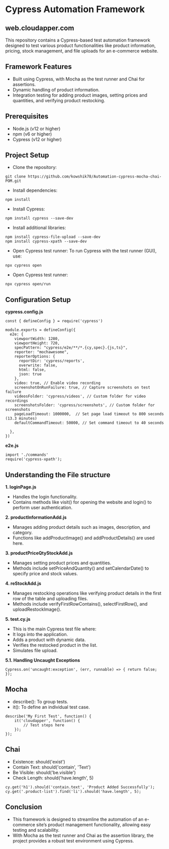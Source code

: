 <h1>Cypress Automation Framework</h1>
<h2>web.cloudapper.com</h2>

This repository contains a Cypress-based test automation framework designed to test various product functionalities like product information, pricing, stock management, and file uploads for an e-commerce website.

## Framework Features
* Built using Cypress, with Mocha as the test runner and Chai for assertions.
* Dynamic handling of product information.
* Integration testing for adding product images, setting prices and quantities, and verifying product restocking.
## Prerequisites
* Node.js (v12 or higher)
* npm (v6 or higher)
* Cypress (v12 or higher)
## Project Setup
* Clone the repository:
```
git clone https://github.com/kowshik78/Automation-cypress-mocha-chai-POM.git
```
* Install dependencies:
```
npm install
```
* Install Cypress:
```
npm install cypress --save-dev
```
* Install additional libraries:
```
npm install cypress-file-upload --save-dev
npm install cypress-xpath --save-dev
```
* Open Cypress test runner: To run Cypress with the test runner (GUI), use:
```
npx cypress open
```
* Open Cypress test runner:
```
npx cypress open/run
```
## Configuration Setup 
**cypress.config.js**
```
const { defineConfig } = require('cypress')

module.exports = defineConfig({
  e2e: {
    viewportWidth: 1280,
    viewportHeight: 720,
    specPattern: "cypress/e2e/**/*.{cy,spec}.{js,ts}",
    reporter: "mochawesome",
    reporterOptions: {
      reportDir: 'cypress/reports',
      overwrite: false,
      html: false,
      json: true
    },
    video: true, // Enable video recording
    screenshotOnRunFailure: true, // Capture screenshots on test failure
    videosFolder: 'cypress/videos', // Custom folder for video recordings
    screenshotsFolder: 'cypress/screenshots', // Custom folder for screenshots
    pageLoadTimeout: 1000000,  // Set page load timeout to 800 seconds (13.3 minutes)
    defaultCommandTimeout: 50000, // Set command timeout to 40 seconds

  },
})
```
**e2e.js**
```
import './commands'
require('cypress-xpath');
```
## Understanding the File structure
**1. loginPage.js**
* Handles the login functionality.
* Contains methods like visit() for opening the website and login() to perform user authentication.
  
**2. productInformationAdd.js**
* Manages adding product details such as images, description, and category.
* Functions like addProductImage() and addProductDetails() are used here.
  
**3. productPriceQtyStockAdd.js**
* Manages setting product prices and quantities.
* Methods include setPriceAndQuantity() and setCalendarDate() to specify price and stock values.
  
**4. reStockAdd.js**
* Manages restocking operations like verifying product details in the first row of the table and uploading files.
* Methods include verifyFirstRowContains(), selectFirstRow(), and uploadRestockImage().
  
**5. test.cy.js**
* This is the main Cypress test file where:
* It logs into the application.
* Adds a product with dynamic data.
* Verifies the restocked product in the list.
* Simulates file upload.

**5.1. Handling Uncaught Exceptions**

``
Cypress.on('uncaught:exception', (err, runnable) => {
        return false;
    });
``

## Mocha
* describe(): To group tests.
* it(): To define an individual test case.
```  
describe('My First Test', function() {
    it('cloudapper', function() {
        // Test steps here
    });
});
```
## Chai
* Existence: should('exist')
* Contain Text: should('contain', 'Text')
* Be Visible: should('be.visible')
* Check Length: should('have.length', 5)
```
cy.get('h1').should('contain.text', 'Product Added Successfully');
cy.get('.product-list').find('li').should('have.length', 5);
```

## Conclusion
* This framework is designed to streamline the automation of an e-commerce site’s product management functionality, allowing easy testing and scalability.
* With Mocha as the test runner and Chai as the assertion library, the project provides a robust test environment using Cypress.
